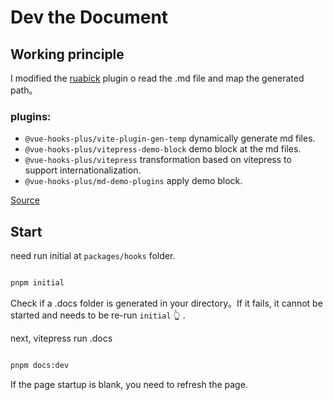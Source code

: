 # Dev the Document

## Working principle

I modified the [ruabick](https://github.com/dewfall123/ruabick) plugin o read the .md file and map the generated path。

### plugins:

- `@vue-hooks-plus/vite-plugin-gen-temp` dynamically generate md files.
- `@vue-hooks-plus/vitepress-demo-block` demo block at the md files.
- `@vue-hooks-plus/vitepress` transformation based on vitepress to support internationalization.
- `@vue-hooks-plus/md-demo-plugins` apply demo block.

[Source](https://github.com/InhiblabCore/plugins)

## Start

need run initial at `packages/hooks` folder.

```bash

pnpm initial

```

Check if a .docs folder is generated in your directory。If it fails, it cannot be started and needs to be re-run `initial` 👆 .

next, vitepress run .docs

```bash

pnpm docs:dev

```

If the page startup is blank, you need to refresh the page.
